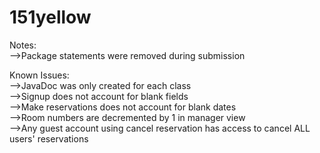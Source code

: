 # 151yellow

Notes:  
-->Package statements were removed during submission  
  
Known Issues:  
-->JavaDoc was only created for each class  
-->Signup does not account for blank fields  
-->Make reservations does not account for blank dates  
-->Room numbers are decremented by 1 in manager view  
-->Any guest account using cancel reservation has access to cancel ALL users' reservations  
